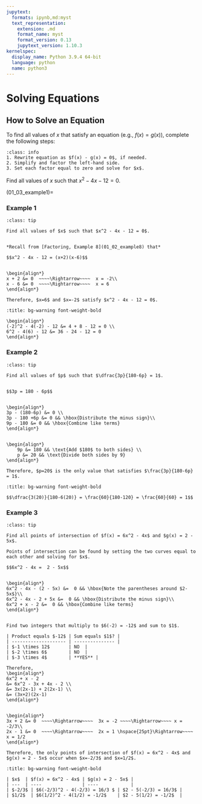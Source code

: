 ```yaml
---
jupytext:
  formats: ipynb,md:myst
  text_representation:
    extension: .md
    format_name: myst
    format_version: 0.13
    jupytext_version: 1.10.3
kernelspec:
  display_name: Python 3.9.4 64-bit
  language: python
  name: python3
---
```

# Solving Equations

## How to Solve an Equation

To find all values of $x$ that satisfy an equation (e.g., $f(x) = g(x)$), complete the following steps: 

```{admonition} Steps for solving an equation
:class: info
1. Rewrite equation as $f(x) - g(x) = 0$, if needed.
2. Simplify and factor the left-hand side.
3. Set each factor equal to zero and solve for $x$.
```

Find all values of $x$ such that $x^2 - 4x - 12 = 0$.


(01_03_example1)=
### Example 1

```{admonition} Solving a quadratic equation
:class: tip

Find all values of $x$ such that $x^2 - 4x - 12 = 0$.
```

```{dropdown} **Step 1:** Factor $x^2 - 4x - 12$.

*Recall from [Factoring, Example 8](01_02_example8) that* 

$$x^2 - 4x - 12 = (x+2)(x-6)$$
```

```{dropdown} **Step 2:** Set each factor equal to zero and solve for $x$.

\begin{align*}
x + 2 &= 0  ~~~~\Rightarrow~~~~  x = -2\\
x - 6 &= 0  ~~~~\Rightarrow~~~~  x = 6
\end{align*}

Therefore, $x=6$ and $x=-2$ satisfy $x^2 - 4x - 12 = 0$.
```

```{dropdown} Check Your Work.
:title: bg-warning font-weight-bold

\begin{align*}
(-2)^2 - 4(-2) - 12 &= 4 + 8 - 12 = 0 \\
6^2 - 4(6) - 12 &= 36 - 24 - 12 = 0
\end{align*}
```


### Example 2

```{admonition} Solving a rational equation
:class: tip

Find all values of $p$ such that $\dfrac{3p}{180-6p} = 1$.
```

```{dropdown} **Step 1:** Multiply both sides of $\frac{3p}{180-6p} = 1$ by the denominator, $180-6p$.

$$3p = 180 - 6p$$
```

```{dropdown} **Step 2:** Subtract $180 - 6p$ from both sides.

\begin{align*}
3p - (180-6p) &= 0 \\
3p - 180 +6p &= 0 && \hbox{Distribute the minus sign}\\
9p - 180 &= 0 && \hbox{Combine like terms}
\end{align*}
```

```{dropdown} **Step 3:** Solve for $p$.

\begin{align*}
    9p &= 180 && \text{Add $180$ to both sides} \\
    p &= 20 && \text{Divide both sides by 9}
\end{align*}

Therefore, $p=20$ is the only value that satisfies $\frac{3p}{180-6p} = 1$.
```

```{dropdown} Check Your Work.
:title: bg-warning font-weight-bold

$$\dfrac{3(20)}{180-6(20)} = \frac{60}{180-120} = \frac{60}{60} = 1$$
```

### Example 3

```{admonition} Points of intersection
:class: tip

Find all points of intersection of $f(x) = 6x^2 - 4x$ and $g(x) = 2 - 5x$.
```

```{dropdown} **Step 1:** Set $f(x) = g(x)$.
Points of intersection can be found by setting the two curves equal to each other and solving for $x$.

$$6x^2 - 4x =  2 - 5x$$
```

```{dropdown} **Step 2:** Subtract $2-5x$ from both sides of the equation in Step 1.

\begin{align*}
6x^2 - 4x - (2 - 5x) &=  0 && \hbox{Note the parentheses around $2-5x$}\\
6x^2 - 4x - 2 + 5x &=  0 && \hbox{Distribute the minus sign}\\
6x^2 + x - 2 &=  0 && \hbox{Combine like terms}
\end{align*}
```

```{dropdown} **Step 3:** Use the AC grouping method to factor $6x^2 + x - 2$.

Find two integers that multiply to $6(-2) = -12$ and sum to $1$.

| Product equals $-12$ | Sum equals $1$? |
| -------------------- | --------------- |
| $-1 \times 12$       | NO  |
| $-2 \times 6$        | NO  |
| $-3 \times 4$        | **YES** |

Therefore,
\begin{align*}
6x^2 + x - 2
&= 6x^2 - 3x + 4x - 2 \\
&= 3x(2x-1) + 2(2x-1) \\
&= (3x+2)(2x-1) 
\end{align*}
```


```{dropdown} **Step 4:** Set each factor equal to zero and solve for $x$.

\begin{align*}
3x + 2 &= 0  ~~~~\Rightarrow~~~~  3x = -2 ~~~~\Rightarrow~~~~ x = -2/3\\
2x - 1 &= 0  ~~~~\Rightarrow~~~~  2x = 1 \hspace{25pt}\Rightarrow~~~~ x = 1/2
\end{align*}

Therefore, the only points of intersection of $f(x) = 6x^2 - 4x$ and $g(x) = 2 - 5x$ occur when $x=-2/3$ and $x=1/2$.
```

```{dropdown} Check Your Work.
:title: bg-warning font-weight-bold

| $x$  | $f(x) = 6x^2 - 4x$ | $g(x) = 2 - 5x$ |
| ---  | ----               | ----            |
| $-2/3$ | $6(-2/3)^2 - 4(-2/3) = 16/3 $ | $2 - 5(-2/3) = 16/3$ |
| $1/2$  | $6(1/2)^2 - 4(1/2) = -1/2$    | $2 - 5(1/2) = -1/2$  |
```
